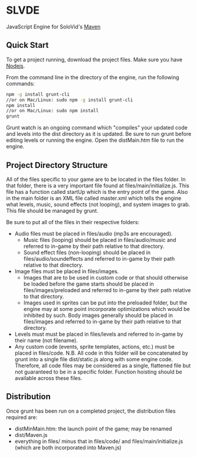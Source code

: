# SLVDE
JavaScript Engine for SoloVid's [Maven](http://solovid.net/maven)

## Quick Start
To get a project running, download the project files. Make sure you have [Nodejs](http://nodejs.org/download/).

From the command line in the directory of the engine, run the following commands:
```sh
npm -g install grunt-cli
//or on Mac/Linux: sudo npm -g install grunt-cli
npm install
//or on Mac/Linux: sudo npm install
grunt
```

Grunt watch is an ongoing command which "compiles" your updated code and levels into the dist directory as it is updated. Be sure to run grunt before editing levels or running the engine.
Open the distMain.htm file to run the engine.

## Project Directory Structure
All of the files specific to your game are to be located in the files folder. 
In that folder, there is a very important file found at files/main/initialize.js. This file has a function called startUp which is the entry point of the game.
Also in the main folder is an XML file called master.xml which tells the engine what levels, music, sound effects (not looping), and system images to grab. 
This file should be managed by grunt.

Be sure to put all of the files in their respective folders:

- Audio files must be placed in files/audio (mp3s are encouraged).
    - Music files (looping) should be placed in files/audio/music and referred to in-game by their path relative to that directory.
    - Sound effect files (non-looping) should be placed in files/audio/soundeffects and referred to in-game by their path relative to that directory.
- Image files must be placed in files/images.
    - Images that are to be used in custom code or that should otherwise be loaded before the game starts should be placed in files/images/preloaded and referred to in-game by their path relative to that directory.
    - Images used in sprites can be put into the preloaded folder, but the engine may at some point incorporate optimizations which would be inhibited by such. Body images generally should be placed in files/images and referred to in-game by their path relative to that directory.
- Levels must must be placed in files/levels and referred to in-game by their name (not filename).
- Any custom code (events, sprite templates, actions, etc.) must be placed in files/code. N.B. All code in this folder will be concatenated by grunt into a single file dist/static.js along with some engine code. Therefore, all code files may be considered as a single, flattened file but not guaranteed to be in a specific folder. Function hoisting should be available across these files.

## Distribution
Once grunt has been run on a completed project, the distribution files required are:
- distMinMain.htm: the launch point of the game; may be renamed
- dist/Maven.js
- everything in files/ minus that in files/code/ and files/main/initialize.js (which are both incorporated into Maven.js)